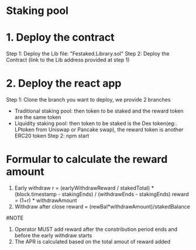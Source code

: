 # Staking pool
# 1. Deploy the contract
Step 1: Deploy the Lib file: "Festaked.Library.sol"
Step 2: Deploy the Contract (link to the Lib address provided at step 1)
# 2. Deploy the react app
Step 1: Clone the branch you want to deploy, we provide 2 branches
- Traditional staking pool: then token to be staked and the reward token are the same token
- Liquidity staking pool: then token to be staked is the Dex token(eg:. LPtoken from Uniswap or Pancake swap), the reward token is another ERC20 token
Step 2: npm start

# Formular to calculate the reward amount
1. Early withdraw
        r = (earlyWithdrawReward / stakedTotal) * (block.timestamp - stakingEnds) / (withdrawEnds - stakingEnds)
        reward = (1+r) * withdrawAmount
2. Withdraw after close
        reward = (rewBal*withdrawAmount)/stakedBalance

#NOTE
1. Operator MUST add reward after the constribution period ends and before the early withdraw starts
2. The APR is calculated based on the total amout of reward added
